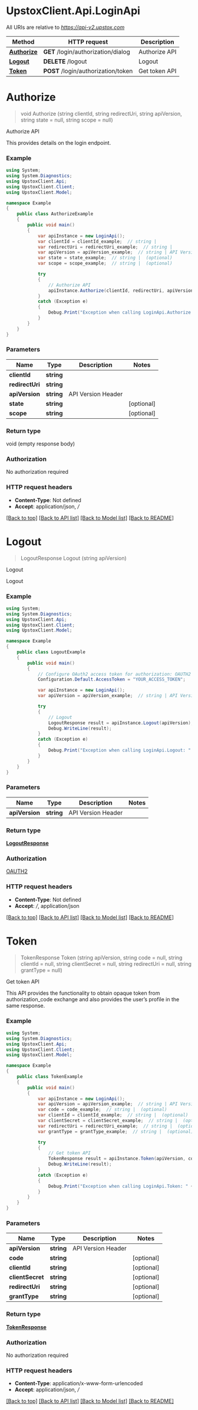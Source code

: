 # UpstoxClient.Api.LoginApi

All URIs are relative to *https://api-v2.upstox.com*

Method | HTTP request | Description
------------- | ------------- | -------------
[**Authorize**](LoginApi.md#authorize) | **GET** /login/authorization/dialog | Authorize API
[**Logout**](LoginApi.md#logout) | **DELETE** /logout | Logout
[**Token**](LoginApi.md#token) | **POST** /login/authorization/token | Get token API

<a name="authorize"></a>
# **Authorize**
> void Authorize (string clientId, string redirectUri, string apiVersion, string state = null, string scope = null)

Authorize API

This provides details on the login endpoint.

### Example
```csharp
using System;
using System.Diagnostics;
using UpstoxClient.Api;
using UpstoxClient.Client;
using UpstoxClient.Model;

namespace Example
{
    public class AuthorizeExample
    {
        public void main()
        {
            var apiInstance = new LoginApi();
            var clientId = clientId_example;  // string | 
            var redirectUri = redirectUri_example;  // string | 
            var apiVersion = apiVersion_example;  // string | API Version Header
            var state = state_example;  // string |  (optional) 
            var scope = scope_example;  // string |  (optional) 

            try
            {
                // Authorize API
                apiInstance.Authorize(clientId, redirectUri, apiVersion, state, scope);
            }
            catch (Exception e)
            {
                Debug.Print("Exception when calling LoginApi.Authorize: " + e.Message );
            }
        }
    }
}
```

### Parameters

Name | Type | Description  | Notes
------------- | ------------- | ------------- | -------------
 **clientId** | **string**|  | 
 **redirectUri** | **string**|  | 
 **apiVersion** | **string**| API Version Header | 
 **state** | **string**|  | [optional] 
 **scope** | **string**|  | [optional] 

### Return type

void (empty response body)

### Authorization

No authorization required

### HTTP request headers

 - **Content-Type**: Not defined
 - **Accept**: application/json, */*

[[Back to top]](#) [[Back to API list]](../README.md#documentation-for-api-endpoints) [[Back to Model list]](../README.md#documentation-for-models) [[Back to README]](../README.md)
<a name="logout"></a>
# **Logout**
> LogoutResponse Logout (string apiVersion)

Logout

Logout

### Example
```csharp
using System;
using System.Diagnostics;
using UpstoxClient.Api;
using UpstoxClient.Client;
using UpstoxClient.Model;

namespace Example
{
    public class LogoutExample
    {
        public void main()
        {
            // Configure OAuth2 access token for authorization: OAUTH2
            Configuration.Default.AccessToken = "YOUR_ACCESS_TOKEN";

            var apiInstance = new LoginApi();
            var apiVersion = apiVersion_example;  // string | API Version Header

            try
            {
                // Logout
                LogoutResponse result = apiInstance.Logout(apiVersion);
                Debug.WriteLine(result);
            }
            catch (Exception e)
            {
                Debug.Print("Exception when calling LoginApi.Logout: " + e.Message );
            }
        }
    }
}
```

### Parameters

Name | Type | Description  | Notes
------------- | ------------- | ------------- | -------------
 **apiVersion** | **string**| API Version Header | 

### Return type

[**LogoutResponse**](LogoutResponse.md)

### Authorization

[OAUTH2](../README.md#OAUTH2)

### HTTP request headers

 - **Content-Type**: Not defined
 - **Accept**: */*, application/json

[[Back to top]](#) [[Back to API list]](../README.md#documentation-for-api-endpoints) [[Back to Model list]](../README.md#documentation-for-models) [[Back to README]](../README.md)
<a name="token"></a>
# **Token**
> TokenResponse Token (string apiVersion, string code = null, string clientId = null, string clientSecret = null, string redirectUri = null, string grantType = null)

Get token API

This API provides the functionality to obtain opaque token from authorization_code exchange and also provides the user’s profile in the same response.

### Example
```csharp
using System;
using System.Diagnostics;
using UpstoxClient.Api;
using UpstoxClient.Client;
using UpstoxClient.Model;

namespace Example
{
    public class TokenExample
    {
        public void main()
        {
            var apiInstance = new LoginApi();
            var apiVersion = apiVersion_example;  // string | API Version Header
            var code = code_example;  // string |  (optional) 
            var clientId = clientId_example;  // string |  (optional) 
            var clientSecret = clientSecret_example;  // string |  (optional) 
            var redirectUri = redirectUri_example;  // string |  (optional) 
            var grantType = grantType_example;  // string |  (optional) 

            try
            {
                // Get token API
                TokenResponse result = apiInstance.Token(apiVersion, code, clientId, clientSecret, redirectUri, grantType);
                Debug.WriteLine(result);
            }
            catch (Exception e)
            {
                Debug.Print("Exception when calling LoginApi.Token: " + e.Message );
            }
        }
    }
}
```

### Parameters

Name | Type | Description  | Notes
------------- | ------------- | ------------- | -------------
 **apiVersion** | **string**| API Version Header | 
 **code** | **string**|  | [optional] 
 **clientId** | **string**|  | [optional] 
 **clientSecret** | **string**|  | [optional] 
 **redirectUri** | **string**|  | [optional] 
 **grantType** | **string**|  | [optional] 

### Return type

[**TokenResponse**](TokenResponse.md)

### Authorization

No authorization required

### HTTP request headers

 - **Content-Type**: application/x-www-form-urlencoded
 - **Accept**: application/json, */*

[[Back to top]](#) [[Back to API list]](../README.md#documentation-for-api-endpoints) [[Back to Model list]](../README.md#documentation-for-models) [[Back to README]](../README.md)
